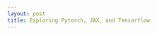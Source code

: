```yaml
---
layout: post
title: Exploring Pytorch, JAX, and Tensorflow
---
```


<!-- Include code blocks like this:  
```python 
def square(x):
    return x**2
``` -->
<!-- Include images like this:  
<figure style="text-align: center; width:100%;">
    <img src="{{site.baseurl}}/images/experimenting_files/experimenting_18_1.svg" alt="computational graphs" style="max-width:90%; height: auto; margin:3% auto; display:block;">
    <figcaption>bigger computational graph for the same neuron</figcaption>
</figure> -->

